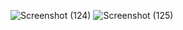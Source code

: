

![Screenshot (124)](https://github.com/Biradarmaddy/Amazon-clone/assets/126354907/9330670b-22bd-4302-92da-562fcd4b873b)
![Screenshot (125)](https://github.com/Biradarmaddy/Amazon-clone/assets/126354907/74692ff3-cb0d-4b53-bc58-24fa9c5be47e)
